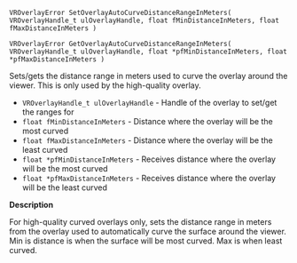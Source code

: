 `VROverlayError SetOverlayAutoCurveDistanceRangeInMeters( VROverlayHandle_t ulOverlayHandle, float fMinDistanceInMeters, float fMaxDistanceInMeters )`

`VROverlayError GetOverlayAutoCurveDistanceRangeInMeters( VROverlayHandle_t ulOverlayHandle, float *pfMinDistanceInMeters, float *pfMaxDistanceInMeters )`

Sets/gets the distance range in meters used to curve the overlay around the viewer. This is only used by the high-quality overlay.

* `VROverlayHandle_t ulOverlayHandle` - Handle of the overlay to set/get the ranges for
* `float fMinDistanceInMeters` - Distance where the overlay will be the most curved
* `float fMaxDistanceInMeters` - Distance where the overlay will be the least curved
* `float *pfMinDistanceInMeters` - Receives distance where the overlay will be the most curved
* `float *pfMaxDistanceInMeters` - Receives distance where the overlay will be the least curved

**Description**

For high-quality curved overlays only, sets the distance range in meters from the overlay used to automatically curve the surface around the viewer.  Min is distance is when the surface will be most curved.  Max is when least curved.
